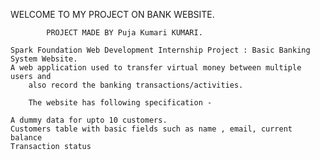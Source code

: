 WELCOME TO MY PROJECT ON BANK WEBSITE.

			PROJECT MADE BY Puja Kumari KUMARI.

	Spark Foundation Web Development Internship Project : Basic Banking System Website.
	A web application used to transfer virtual money between multiple users and 
		also record the banking transactions/activities.

        The website has following specification -

	A dummy data for upto 10 customers.
	Customers table with basic fields such as name , email, current balance
	Transaction status
